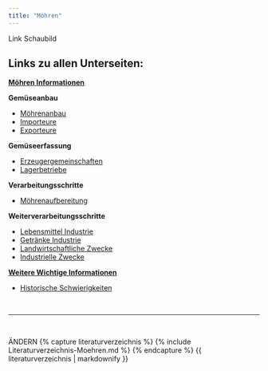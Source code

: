 ```yaml
---
title: "Möhren"
---
```


Link Schaubild 

## Links zu allen Unterseiten:

[**Möhren Informationen**](Moehren-Informationen.html)

**Gemüseanbau**

- [Möhrenanbau](Gemueseanbau/Moehrenanbau.html)
- [Importeure](Gemueseanbau/Importeure.html)
- [Exporteure](Gemueseanbau/Exporteure.html)

**Gemüseerfassung**

- [Erzeugergemeinschaften](Gemueseerfassung/Erzeugergemeinschaften.html)
- [Lagerbetriebe](Gemueseerfassung/Lagerbetriebe.html)

**Verarbeitungsschritte**

- [Möhrenaufbereitung](Verarbeitungsschritte/Moehrenaufbereitung.html)

**Weiterverarbeitungsschritte**

- [Lebensmittel Industrie](Weiterverarbeitungsschritte/Lebensmittel-Industrie.html)
- [Getränke Industrie](Weiterverarbeitungsschritte/Getraenke-Industrie.html)
- [Landwirtschaftliche Zwecke](Weiterverarbeitungsschritte/Landwirtschaftliche-Zwecke.html)
- [Industrielle Zwecke](Weiterverarbeitungsschritte/Industrielle-Zwecke.html)

[**Weitere Wichtige Informationen**](Weitere-Wichtige-Informationen.html)

- [Historische Schwierigkeiten](Historische-Schwierigkeiten.html)


<br>

---

<br> 


ÄNDERN
{% capture literaturverzeichnis %} 
{% include Literaturverzeichnis-Moehren.md %} 
{% endcapture %} 
{{ literaturverzeichnis | markdownify }}
